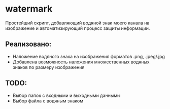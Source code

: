 # watermark
Простейший скрипт, добавляющий водяной знак моего канала на изображение и автоматизирующий процесс защиты информации.

## Реализовано:
- Наложение водяного знака на изображения форматов .png, .jpeg/.jpg
- Добавлена возможность наложения множественных водяных знаков по размеру изображения

## TODO:
- Выбор папок с входными и выходными данными
- Выбор файла с водяным знаком

